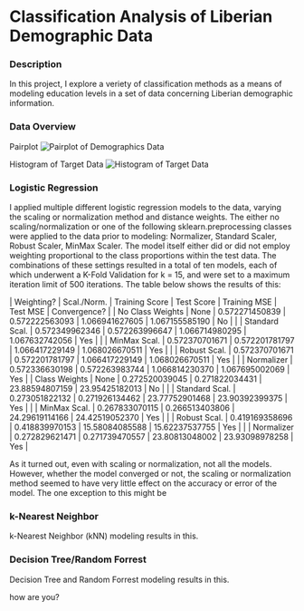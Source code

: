 # Classification Analysis of Liberian Demographic Data

### Description

In this project, I explore a veriety of classification methods as a means of modeling education levels in a set of data concerning Liberian demographic information. 

### Data Overview

Pairplot
![Pairplot of Demographics Data](https://jocain.github.io/Data-146-Extra-Credit/parwise.png)

Histogram of Target Data
![Histogram of Target Data](https://jocain.github.io/Data-146-Extra-Credit/logeducation.png)



### Logistic Regression

I applied multiple different logistic regression models to the data, varying the scaling or normalization method and distance weights. The either no scaling/normalization or one of the following sklearn.preprocessing classes were applied to the data prior to modeling: Normalizer, Standard Scaler, Robust Scaler, MinMax Scaler. The model itself either did or did not employ weighting proportional to the class proportions within the test data. The combinations of these settings resulted in a total of ten models, each of which underwent a K-Fold Validation for  k = 15, and were set to a maximum iteration limit of 500 iterations. The table below shows the results of this:

|    Weighting?    |   Scal./Norm.  | Training Score |   Test Score   |  Training MSE  |    Test MSE    | Convergence? |
| No Class Weights |      None      | 0.572271450839 | 0.572222563093 | 1.066941627605 | 1.067155585190 |      No      |
|                  | Standard Scal. | 0.572349962346 | 0.572263996647 | 1.066714980295 | 1.067632742056 |      Yes     |
|                  |  MinMax Scal.  | 0.572370701671 | 0.572201781797 | 1.066417229149 | 1.068026670511 |      Yes     |
|                  |  Robust Scal.  | 0.572370701671 | 0.572201781797 | 1.066417229149 | 1.068026670511 |      Yes     |
|                  |   Normalizer   | 0.572336630198 | 0.572263983744 | 1.066814230370 | 1.067695002069 |      Yes     |
|  Class Weights   |      None      | 0.272520039045 | 0.271822034431 | 23.88594807159 | 23.95425182013 |      No      |
|                  | Standard Scal. | 0.273051822132 | 0.271926134462 | 23.77752901468 | 23.90392399375 |      Yes     |
|                  |  MinMax Scal.  | 0.267833070115 | 0.266513403806 | 24.29619114166 | 24.42519052370 |      Yes     |
|                  |  Robust Scal.  | 0.419169358696 | 0.418839970153 | 15.58084085588 | 15.62237537755 |      Yes     |
|                  |   Normalizer   | 0.272829621471 | 0.271739470557 | 23.80813048002 | 23.93098978258 |      Yes     |

As it turned out, even with scaling or normalization, not all the models. However, whether the model converged or not, the scaling or normalization method seemed to have very little effect on the accuracy or error of the model. The one exception to this might be 

### k-Nearest Neighbor

k-Nearest Neighbor (kNN) modeling results in this. 

### Decision Tree/Random Forrest

Decision Tree and Random Forrest modeling results in this. 

how are you?
